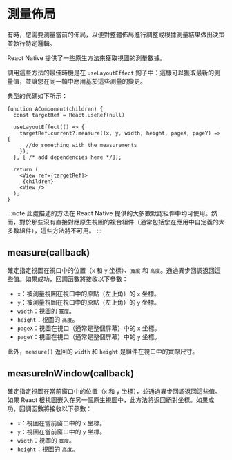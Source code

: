 # 測量佈局

有時，您需要測量當前的佈局，以便對整體佈局進行調整或根據測量結果做出決策並執行特定邏輯。

React Native 提供了一些原生方法來獲取視圖的測量數據。

調用這些方法的最佳時機是在 `useLayoutEffect` 鉤子中：這樣可以獲取最新的測量值，並讓您在同一幀中應用基於這些測量的變更。

典型的代碼如下所示：

```tsx
function AComponent(children) {
  const targetRef = React.useRef(null)

  useLayoutEffect(() => {
    targetRef.current?.measure((x, y, width, height, pageX, pageY) => {
      //do something with the measurements
    });
  }, [ /* add dependencies here */]);

  return (
    <View ref={targetRef}>
     {children}
    <View />
  );
}
```

:::note
此處描述的方法在 React Native 提供的大多數默認組件中均可使用。然而，對於那些沒有直接對應原生視圖的複合組件（通常包括您在應用中自定義的大多數組件），這些方法將不可用。
:::

## measure(callback)

確定指定視圖在視口中的位置（`x` 和 `y` 坐標）、`寬度` 和 `高度`。通過異步回調返回這些值。如果成功，回調函數將接收以下參數：

- `x`：被測量視圖在視口中的原點（左上角）的 `x` 坐標。
- `y`：被測量視圖在視口中的原點（左上角）的 `y` 坐標。
- `width`：視圖的 `寬度`。
- `height`：視圖的 `高度`。
- `pageX`：視圖在視口（通常是整個屏幕）中的 `x` 坐標。
- `pageY`：視圖在視口（通常是整個屏幕）中的 `y` 坐標。

此外，`measure()` 返回的 `width` 和 `height` 是組件在視口中的實際尺寸。

## measureInWindow(callback)

確定指定視圖在當前窗口中的位置（`x` 和 `y` 坐標），並通過異步回調返回這些值。如果 React 根視圖嵌入在另一個原生視圖中，此方法將返回絕對坐標。如果成功，回調函數將接收以下參數：

- `x`：視圖在當前窗口中的 `x` 坐標。
- `y`：視圖在當前窗口中的 `y` 坐標。
- `width`：視圖的 `寬度`。
- `height`：視圖的 `高度`。
